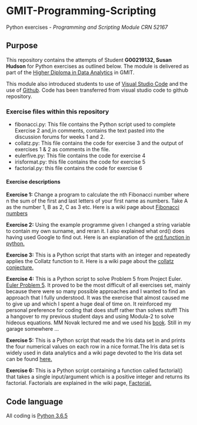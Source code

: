 # GMIT-Programming-Scripting
Python exercises - *Programming and Scripting Module CRN 52167*

## Purpose ## 
This repository contains the attempts of Student **G00219132, Susan Hudson** for Python exercises as outlined below. The module is delivered as part of the [Higher Diploma in Data Analytics](https://www.gmit.ie/computing/higher-diploma-science-computing-data-analytics-ict-skills) in GMIT.

This module also introduced students to use of [Visual Studio Code](https://code.visualstudio.com/) and the use of [Github](https://github.com/). Code has been transferred from visual studio code to github repository.

### Exercise files within this repository ###
* fibonacci.py: This file contains the Python script used to complete Exercise 2 and,in comments, contains the text pasted into the discussion forums for weeks 1 and 2.
* collatz.py: This file contains the code for exercise 3 and the output of exercises 1 & 2 as comments in the file.
* eulerfive.py: This file contains the code for exercise 4
* irisformat.py: this file contains the code for exercise 5
* factorial.py: this file contains the code for exercise 6

#### Exercise descriptions ####
**Exercise 1:** Change a program to calculate the nth Fibonacci number where n the sum of the first and last letters of your first name as numbers. Take A as the number 1, B as 2, C as 3 etc. Here is a wiki page about [Fibonacci numbers](https://en.wikipedia.org/wiki/Fibonacci_number)

**Exercise 2:** Using the example programme given I changed a string variable to contain my own surname, and reran it. I also explained what ord() does having used Google to find out. Here is an explanation of the [ord function in python.](https://www.programiz.com/python-programming/methods/built-in/ord)

**Exercise 3:** This is a Python script that starts with an integer and repeatedly applies the Collatz function to it. Here is a wiki page about the [collatz conjecture.](https://en.wikipedia.org/wiki/Collatz_conjecture)

**Exercise 4:** This is a Python script to solve Problem 5 from Project Euler. [Euler Problem 5](https://projecteuler.net/problem=5). It proved to be the most difficult of all exercises set, mainly because there were so many possible approaches and I wanted to find an approach that I fully understood. It was the exercise that almost caused me to give up and which I spent a huge deal of time on. It reinforced my personal preference for coding that does stuff rather than solves stuff! This a hangover to my previous student days and using Modula-2 to solve hideous equations. MM Novak lectured me and we used his [book](https://www.amazon.co.uk/Modula-2-Science-Engineering-M-M-Novak/dp/0077072006). Still in my garage somewhere ...

**Exercise 5:** This is a Python script that reads the Iris data set in and prints the four numerical values on each row in a nice format.The Iris data set is widely used in data analytics and a wiki page devoted to the Iris data set can be found [here.](https://en.wikipedia.org/wiki/Iris_flower_data_set)

**Exercise 6:** This is a Python script containing a function called factorial() that takes a single input/argument which is a positive integer and returns its factorial. Factorials are explained in the wiki page, [Factorial.](https://en.wikipedia.org/wiki/Factorial)

## Code language ##
All coding is [Python 3.6.5](https://www.python.org/)
